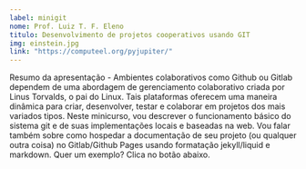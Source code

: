 ```yaml
---
label: minigit
nome: Prof. Luiz T. F. Eleno
titulo: Desenvolvimento de projetos cooperativos usando GIT
img: einstein.jpg
link: "https://computeel.org/pyjupiter/"
---
```


Resumo da apresentação - Ambientes colaborativos como Github ou Gitlab dependem de uma abordagem de gerenciamento colaborativo criada por Linus Torvalds, o pai do Linux. 
Tais plataformas oferecem uma maneira dinâmica para criar, desenvolver, testar e colaborar em projetos dos mais variados tipos. Neste minicurso, vou descrever o funcionamento 
básico do sistema git e de suas implementações locais e baseadas na web. Vou falar também sobre como hospedar a documentação de seu projeto (ou qualquer outra coisa) no 
Gitlab/Github Pages usando formatação jekyll/liquid e markdown. Quer um exemplo? Clica no botão abaixo.
